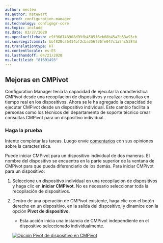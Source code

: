 ```yaml
---
author: mestew
ms.author: mstewart
ms.prod: configuration-manager
ms.technology: configmgr-core
ms.topic: include
ms.date: 03/27/2020
ms.openlocfilehash: e9f966748908d99fb4505f6eb08b45a2b53a93cb
ms.sourcegitcommit: bbf820c35414bf2cba356f30fe047c1a34c5384d
ms.translationtype: HT
ms.contentlocale: es-ES
ms.lasthandoff: 04/21/2020
ms.locfileid: "81691493"
---
```

## <a name="improvements-to-cmpivot"></a><a name="bkmk_cmpivot"></a> Mejoras en CMPivot
<!--6518631-->
Configuration Manager tenía la capacidad de ejecutar la característica CMPivot desde una recopilación de dispositivos y realizar consultas en tiempo real en los dispositivos. Ahora se le ha agregado la capacidad de ejecutar CMPivot desde un dispositivo individual. Este cambio facilita a personas como los técnicos del departamento de soporte técnico crear consultas CMPivot para un dispositivo individual.  

### <a name="try-it-out"></a>Haga la prueba

Intente completar las tareas. Luego envíe [comentarios](../../technical-preview-2003.md#bkmk_feedback) con sus opiniones sobre la característica.

Puede iniciar CMPivot para un dispositivo individual de dos maneras. El nombre del dispositivo se encuentra en la parte superior de la ventana de CMPivot para que pueda diferenciarlo de los demás. Para iniciar CMPivot para un dispositivo:

1. Seleccione un dispositivo individual en una recopilación de dispositivos y haga clic en **iniciar CMPivot**. No es necesario seleccionar toda la recopilación de dispositivos.
1. Dentro de una operación de CMPivot existente, haga clic con el botón derecho en un dispositivo, en la salida del dispositivo, y dinamice con la opción **Pivot de dispositivo**.
   - Esta acción inicia una instancia de CMPivot independiente en el dispositivo seleccionado individualmente.

   [![Opción Pivot de dispositivo en CMPivot](../../media/6518631-device-pivot.png)](../../media/6518631-device-pivot.png#lightbox)
